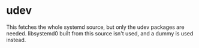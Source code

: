 # udev

This fetches the whole systemd source, but only the udev packages are
needed. libsystemd0 built from this source isn't used, and a dummy is
used instead.
